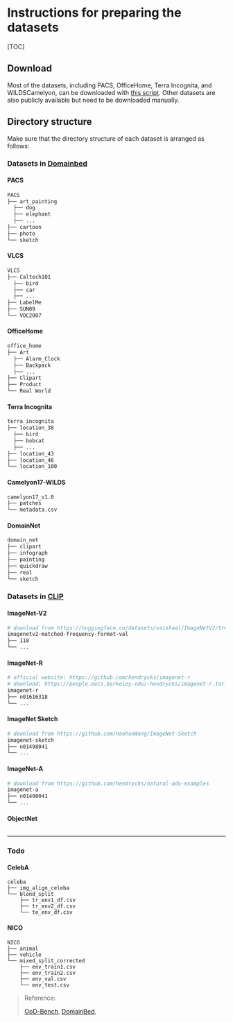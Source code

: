 

# Instructions for preparing the datasets

[TOC]

## Download

Most of the datasets, including PACS, OfficeHome, Terra Incognita, and WILDSCamelyon, can be downloaded with [this script](https://github.com/m-Just/DomainBed/blob/main/domainbed/scripts/download.py).
Other datasets are also publicly available but need to be downloaded manually.



## Directory structure

Make sure that the directory structure of each dataset is arranged as follows:

### Datasets in [Domainbed](https://arxiv.org/pdf/2007.01434.pdf)

#### PACS

```bash
PACS
├── art_painting
  ├── dog
  ├── elephant
  ├── ...
├── cartoon
├── photo
└── sketch
```

#### VLCS

```bash
VLCS
├── Caltech101
  ├── bird
  ├── car
  ├── ...
├── LabelMe
├── SUN09
└── VOC2007
```

#### OfficeHome

```bash
office_home
├── Art
  ├── Alarm_Clock
  ├── Backpack
  ├── ...
├── Clipart
├── Product
└── Real World
```

#### Terra Incognita

```bash
terra_incognita
├── location_38
  ├── bird
  ├── bobcat
  ├── ...
├── location_43
├── location_46
└── location_100
```

#### Camelyon17-WILDS

```bash
camelyon17_v1.0
├── patches
└── metadata.csv
```

#### DomainNet

```bash
domain_net
├── clipart
├── infograph
├── painting
├── quickdraw
├── real
└── sketch
```



### Datasets in [CLIP](https://arxiv.org/pdf/2103.00020.pdf)

#### ImageNet-V2

```bash
# download from https://huggingface.co/datasets/vaishaal/ImageNetV2/tree/main
imagenetv2-matched-frequency-format-val
├── 118
└── ...
```



#### ImageNet-R

```bash
# official website: https://github.com/hendrycks/imagenet-r
# download: https://people.eecs.berkeley.edu/~hendrycks/imagenet-r.tar
imagenet-r
├── n01616318
└── ...
```



#### ImageNet Sketch

```bash
# download from https://github.com/HaohanWang/ImageNet-Sketch
imagenet-sketch
├── n01498041
└── ...
```



#### ImageNet-A

```bash
# download from https://github.com/hendrycks/natural-adv-examples
imagenet-a
├── n01498041
└── ...
```



#### ObjectNet

```bash

```



----

### Todo

#### CelebA

```
celeba
├── img_align_celeba
└── blond_split
    ├── tr_env1_df.csv
    ├── tr_env2_df.csv
    └── te_env_df.csv
```

#### NICO

```
NICO
├── animal
├── vehicle
└── mixed_split_corrected
    ├── env_train1.csv
    ├── env_train2.csv
    ├── env_val.csv
    └── env_test.csv
```



> Reference:
>
> [OoD-Bench](https://github.com/m-Just/OoD-Bench/tree/main), [DomainBed](https://github.com/facebookresearch/DomainBed/tree/main), 